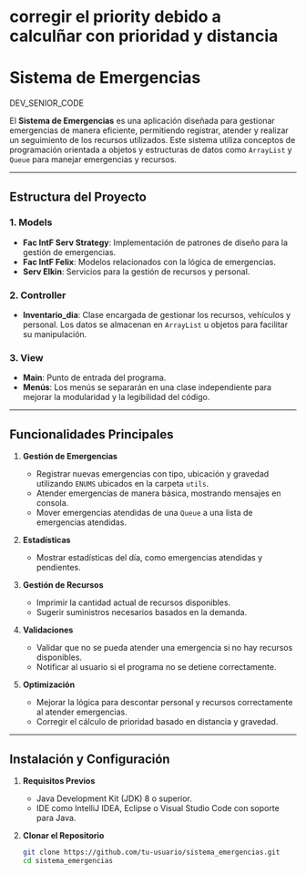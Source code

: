 # corregir el priority debido a calculñar con prioridad y distancia


# Sistema de Emergencias
DEV_SENIOR_CODE

El **Sistema de Emergencias** es una aplicación diseñada para gestionar emergencias de manera eficiente, permitiendo registrar, atender y realizar un seguimiento de los recursos utilizados. Este sistema utiliza conceptos de programación orientada a objetos y estructuras de datos como `ArrayList` y `Queue` para manejar emergencias y recursos.

---

## Estructura del Proyecto

### **1. Models**
- **Fac IntF Serv Strategy**: Implementación de patrones de diseño para la gestión de emergencias.
- **Fac IntF Felix**: Modelos relacionados con la lógica de emergencias.
- **Serv Elkin**: Servicios para la gestión de recursos y personal.

### **2. Controller**
- **Inventario_dia**: Clase encargada de gestionar los recursos, vehículos y personal. Los datos se almacenan en `ArrayList` u objetos para facilitar su manipulación.

### **3. View**
- **Main**: Punto de entrada del programa.
- **Menús**: Los menús se separarán en una clase independiente para mejorar la modularidad y la legibilidad del código.

---

## Funcionalidades Principales

1. **Gestión de Emergencias**
   - Registrar nuevas emergencias con tipo, ubicación y gravedad utilizando `ENUMS` ubicados en la carpeta `utils`.
   - Atender emergencias de manera básica, mostrando mensajes en consola.
   - Mover emergencias atendidas de una `Queue` a una lista de emergencias atendidas.

2. **Estadísticas**
   - Mostrar estadísticas del día, como emergencias atendidas y pendientes.

3. **Gestión de Recursos**
   - Imprimir la cantidad actual de recursos disponibles.
   - Sugerir suministros necesarios basados en la demanda.

4. **Validaciones**
   - Validar que no se pueda atender una emergencia si no hay recursos disponibles.
   - Notificar al usuario si el programa no se detiene correctamente.

5. **Optimización**
   - Mejorar la lógica para descontar personal y recursos correctamente al atender emergencias.
   - Corregir el cálculo de prioridad basado en distancia y gravedad.

---

## Instalación y Configuración

1. **Requisitos Previos**
   - Java Development Kit (JDK) 8 o superior.
   - IDE como IntelliJ IDEA, Eclipse o Visual Studio Code con soporte para Java.

2. **Clonar el Repositorio**
   ```bash
   git clone https://github.com/tu-usuario/sistema_emergencias.git
   cd sistema_emergencias